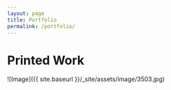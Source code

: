 ```yaml
---
layout: page
title: Portfolio
permalink: /portfolio/
---
```

# Printed Work

![Image]({{ site.baseurl }}/_site/assets/image/3503.jpg)